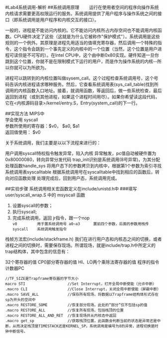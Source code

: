 #Lab4系统调用-解析
##系统调用原理
&emsp;&emsp;运行在使用者空间的程序向操作系统内核请求需要更高权限运行的服务。系统调用提供了用户程序与操作系统之间的接口（即系统调用是用户程序和内核交互的接口）。


  
一般的，进程是不能访问内核的。它不能访问内核所占内存空间也不能调用内核函数。CPU硬件决定了这些（这就是为什么它被称作"保护模式"）。系统调用是这些规则的一个例外。其原理是进程先用适当的值填充寄存器，然后调用一个特殊的指令，这个指令会跳到一个事先定义的内核中的一个位置（当然，这个位置是用户进程可读但是不可写的）。在Intel CPU中，这个由中断0x80实现。硬件知道一旦你跳到这个位置，你就不是在限制模式下运行的用户，而是作为操作系统的内核--所以你就可以为所欲为。

进程可以跳转到的内核位置叫做sysem_call。这个过程检查系统调用号，这个号码告诉内核进程请求哪种服务。然后，它查看系统调用表(sys_call_table)找到所调用的内核函数入口地址。接着，就调用函数，等返回后，做一些系统检查，最后返回到进程（或到其他进程，如果这个进程时间用尽）。如果你希望读这段代码，它在<内核源码目录>/kernel/entry.S，Entry(system_call)的下一行。

##实现方法
MIPS中  
学会使用 syscall  
参数所使用的寄存器：$v0， $a0,  $a1  
返回值使用： $v0

  
关于系统调用，我们主要是以以下流程来进行的：

用户调用syscall特权指令触发异常，陷入内核
异常触发，pc值自动被硬件置为0x80000080，转向异常分发代码
trap_init识别是系统调用(8号异常)，为其分配处理函数handle_sys
将用户态下的参数拷贝到内核中，根据第1个参数为索引寻找系统调用表syscalltable
根据系统调用号在syscalltable中找到相应的函数后，转向对应函数处理
处理完成后，回到用户态，系统调用完成。

##实验步骤
系统调用相关宏函数定义在include/unistd.h中
###填写 user/syscall_wrap.S 中的 msyscall 函数
1. 设置syscall的参数；
2. 执行syscall;
3. 完成系统调用，返回 jr指令，跟一个nop  
`v0         用于置系统调用号
a0~a3      置前四个参数，后面的参数用栈传
syscall    系统调用触发指令`


栈帧方法宏(include/stackframe.h)
我们在进行用户态和内核态之间的切换，或者进程之间的切换时，需要保存现场。所谓现场，就是include/trap.h中所定义的trap结构体，其中包含的信息有：

32个寄存器的值
CP0部分寄存器的值
HI、LO两个乘除法寄存器的值
程序的指令计数器PC  

	//TF_SIZE是Trapframe寄存器的字节大小    
	macro STI                   //Set Interrupt，打开全局中断使能（允许中断）  
	.macro CLI                  //Close Interrupt，关闭全局中断使能（屏蔽中断）   
	.macro SAVE_ALL             //保存所有现场，将数据以Trapframe结构体形式存在sp为开头的空间中  
	.macro RESTORE_SOME         //恢复部分现场，此处的“部分”仅不包括sp的值  
	.macro RESTORE_ALL          //恢复所有现场，包括栈顶的位置  
	.macro RESTORE_ALL_AND_RET  //恢复现场并从内核态中返回  
	.macro get_sp               //获取栈顶位置，此函数会判断当前的状态是异常还是中断，从而决定栈顶是TIMESTACK还是KERNEL_SP。系统调用是编号为8的异常，进程切换是时钟中断信号。

###